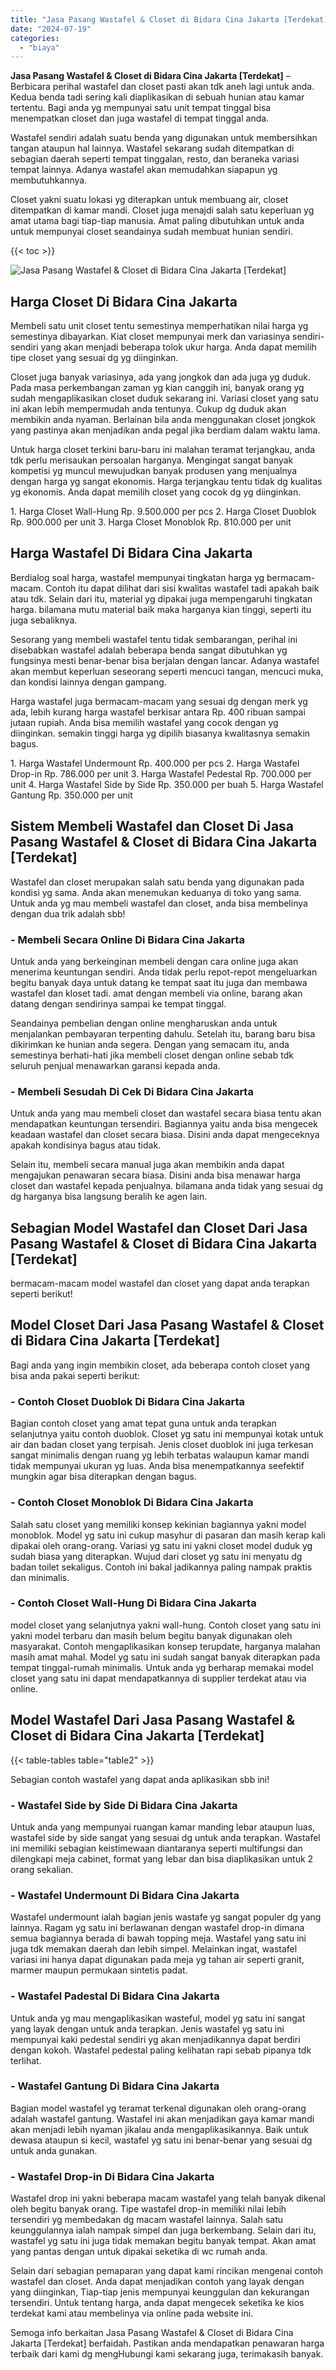 ```yaml
---
title: "Jasa Pasang Wastafel & Closet di Bidara Cina Jakarta [Terdekat]"
date: "2024-07-19"
categories: 
  - "biaya"
---
```


**Jasa Pasang Wastafel & Closet di Bidara Cina Jakarta \[Terdekat\]** – Berbicara perihal wastafel dan closet pasti akan tdk aneh lagi untuk anda. Kedua benda tadi sering kali diaplikasikan di sebuah hunian atau kamar tertentu. Bagi anda yg mempunyai satu unit tempat tinggal bisa menempatkan closet dan juga wastafel di tempat tinggal anda.

Wastafel sendiri adalah suatu benda yang digunakan untuk membersihkan tangan ataupun hal lainnya. Wastafel sekarang sudah ditempatkan di sebagian daerah seperti tempat tinggalan, resto, dan beraneka variasi tempat lainnya. Adanya wastafel akan memudahkan siapapun yg membutuhkannya.

Closet yakni suatu lokasi yg diterapkan untuk membuang air, closet ditempatkan di kamar mandi. Closet juga menajdi salah satu keperluan yg amat utama bagi tiap-tiap manusia. Amat paling dibutuhkan untuk anda untuk mempunyai closet seandainya sudah membuat hunian sendiri.

{{< toc >}}

![Jasa Pasang Wastafel & Closet di Bidara Cina Jakarta [Terdekat]](/images/wastafel-closet-murah35.png)

## Harga Closet Di Bidara Cina Jakarta

Membeli satu unit closet tentu semestinya memperhatikan nilai harga yg semestinya dibayarkan. Kiat closet mempunyai merk dan variasinya sendiri-sendiri yang akan menjadi beberapa tolok ukur harga. Anda dapat memilih tipe closet yang sesuai dg yg diinginkan.

Closet juga banyak variasinya, ada yang jongkok dan ada juga yg duduk. Pada masa perkembangan zaman yg kian canggih ini, banyak orang yg sudah mengaplikasikan closet duduk sekarang ini. Variasi closet yang satu ini akan lebih mempermudah anda tentunya. Cukup dg duduk akan membikin anda nyaman. Berlainan bila anda menggunakan closet jongkok yang pastinya akan menjadikan anda pegal jika berdiam dalam waktu lama.

Untuk harga closet terkini baru-baru ini malahan teramat terjangkau, anda tdk perlu merisaukan persoalan harganya. Mengingat sangat banyak kompetisi yg muncul mewujudkan banyak produsen yang menjualnya dengan harga yg sangat ekonomis. Harga terjangkau tentu tidak dg kualitas yg ekonomis. Anda dapat memilih closet yang cocok dg yg diinginkan.

1\. Harga Closet Wall-Hung Rp. 9.500.000 per pcs 2. Harga Closet Duoblok Rp. 900.000 per unit 3. Harga Closet Monoblok Rp. 810.000 per unit

## Harga Wastafel Di Bidara Cina Jakarta

Berdialog soal harga, wastafel mempunyai tingkatan harga yg bermacam-macam. Contoh itu dapat dilihat dari sisi kwalitas wastafel tadi apakah baik atau tdk. Selain dari itu, material yg dipakai juga mempengaruhi tingkatan harga. bilamana mutu material baik maka harganya kian tinggi, seperti itu juga sebaliknya.

Sesorang yang membeli wastafel tentu tidak sembarangan, perihal ini disebabkan wastafel adalah beberapa benda sangat dibutuhkan yg fungsinya mesti benar-benar bisa berjalan dengan lancar. Adanya wastafel akan membut keperluan seseorang seperti mencuci tangan, mencuci muka, dan kondisi lainnya dengan gampang.

Harga wastafel juga bermacam-macam yang sesuai dg dengan merk yg ada, lebih kurang harga wastafel berkisar antara Rp. 400 ribuan sampai jutaan rupiah. Anda bisa memilih wastafel yang cocok dengan yg diinginkan. semakin tinggi harga yg dipilih biasanya kwalitasnya semakin bagus.

1\. Harga Wastafel Undermount Rp. 400.000 per pcs 2. Harga Wastafel Drop-in Rp. 786.000 per unit 3. Harga Wastafel Pedestal Rp. 700.000 per unit 4. Harga Wastafel Side by Side Rp. 350.000 per buah 5. Harga Wastafel Gantung Rp. 350.000 per unit

## Sistem Membeli Wastafel dan Closet Di Jasa Pasang Wastafel & Closet di Bidara Cina Jakarta \[Terdekat\]

Wastafel dan closet merupakan salah satu benda yang digunakan pada kondisi yg sama. Anda akan menemukan keduanya di toko yang sama. Untuk anda yg mau membeli wastafel dan closet, anda bisa membelinya dengan dua trik adalah sbb!

### \- Membeli Secara Online Di Bidara Cina Jakarta

Untuk anda yang berkeinginan membeli dengan cara online juga akan menerima keuntungan sendiri. Anda tidak perlu repot-repot mengeluarkan begitu banyak daya untuk datang ke tempat saat itu juga dan membawa wastafel dan kloset tadi. amat dengan membeli via online, barang akan datang dengan sendirinya sampai ke tempat tinggal.

Seandainya pembelian dengan online mengharuskan anda untuk menjalankan pembayaran terpenting dahulu. Setelah itu, barang baru bisa dikirimkan ke hunian anda segera. Dengan yang semacam itu, anda semestinya berhati-hati jika membeli closet dengan online sebab tdk seluruh penjual menawarkan garansi kepada anda.

### \- Membeli Sesudah Di Cek Di Bidara Cina Jakarta

Untuk anda yang mau membeli closet dan wastafel secara biasa tentu akan mendapatkan keuntungan tersendiri. Bagiannya yaitu anda bisa mengecek keadaan wastafel dan closet secara biasa. Disini anda dapat mengeceknya apakah kondisinya bagus atau tidak.

Selain itu, membeli secara manual juga akan membikin anda dapat mengajukan penawaran secara biasa. Disini anda bisa menawar harga closet dan wastafel kepada penjualnya. bilamana anda tidak yang sesuai dg dg harganya bisa langsung beralih ke agen lain.

## Sebagian Model Wastafel dan Closet Dari Jasa Pasang Wastafel & Closet di Bidara Cina Jakarta \[Terdekat\]

bermacam-macam model wastafel dan closet yang dapat anda terapkan seperti berikut!

## Model Closet Dari Jasa Pasang Wastafel & Closet di Bidara Cina Jakarta \[Terdekat\]

Bagi anda yang ingin membikin closet, ada beberapa contoh closet yang bisa anda pakai seperti berikut:

### \- Contoh Closet Duoblok Di Bidara Cina Jakarta

Bagian contoh closet yang amat tepat guna untuk anda terapkan selanjutnya yaitu contoh duoblok. Closet yg satu ini mempunyai kotak untuk air dan badan closet yang terpisah. Jenis closet duoblok ini juga terkesan sangat minimalis dengan ruang yg lebih terbatas walaupun kamar mandi tidak mempunyai ukuran yg luas. Anda bisa menempatkannya seefektif mungkin agar bisa diterapkan dengan bagus.

### \- Contoh Closet Monoblok Di Bidara Cina Jakarta

Salah satu closet yang memiliki konsep kekinian bagiannya yakni model monoblok. Model yg satu ini cukup masyhur di pasaran dan masih kerap kali dipakai oleh orang-orang. Variasi yg satu ini yakni closet model duduk yg sudah biasa yang diterapkan. Wujud dari closet yg satu ini menyatu dg badan toilet sekaligus. Contoh ini bakal jadikannya paling nampak praktis dan minimalis.

### \- Contoh Closet Wall-Hung Di Bidara Cina Jakarta

model closet yang selanjutnya yakni wall-hung. Contoh closet yang satu ini yakni model terbaru dan masih belum begitu banyak digunakan oleh masyarakat. Contoh mengaplikasikan konsep terupdate, harganya malahan masih amat mahal. Model yg satu ini sudah sangat banyak diterapkan pada tempat tinggal-rumah minimalis. Untuk anda yg berharap memakai model closet yang satu ini dapat mendapatkannya di supplier terdekat atau via online.

## Model Wastafel Dari Jasa Pasang Wastafel & Closet di Bidara Cina Jakarta \[Terdekat\]

{{< table-tables table="table2" >}}

Sebagian contoh wastafel yang dapat anda aplikasikan sbb ini!

### \- Wastafel Side by Side Di Bidara Cina Jakarta

Untuk anda yang mempunyai ruangan kamar manding lebar ataupun luas, wastafel side by side sangat yang sesuai dg untuk anda terapkan. Wastafel ini memiliki sebagian keistimewaan diantaranya seperti multifungsi dan dilengkapi meja cabinet, format yang lebar dan bisa diaplikasikan untuk 2 orang sekalian.

### \- Wastafel Undermount Di Bidara Cina Jakarta

Wastafel undermount ialah bagian jenis wastafe yg sangat populer dg yang lainnya. Ragam yg satu ini berlawanan dengan wastafel drop-in dimana semua bagiannya berada di bawah topping meja. Wastafel yang satu ini juga tdk memakan daerah dan lebih simpel. Melainkan ingat, wastafel variasi ini hanya dapat digunakan pada meja yg tahan air seperti granit, marmer maupun permukaan sintetis padat.

### \- Wastafel Padestal Di Bidara Cina Jakarta

Untuk anda yg mau mengaplikasikan wasteful, model yg satu ini sangat yang layak dengan untuk anda terapkan. Jenis wastafel yg satu ini mempunyai kaki pedestal sendiri yg akan menjadikannya dapat berdiri dengan kokoh. Wastafel pedestal paling kelihatan rapi sebab pipanya tdk terlihat.

### \- Wastafel Gantung Di Bidara Cina Jakarta

Bagian model wastafel yg teramat terkenal digunakan oleh orang-orang adalah wastafel gantung. Wastafel ini akan menjadikan gaya kamar mandi akan menjadi lebih nyaman jikalau anda mengaplikasikannya. Baik untuk dewasa ataupun si kecil, wastafel yg satu ini benar-benar yang sesuai dg untuk anda gunakan.

### \- Wastafel Drop-in Di Bidara Cina Jakarta

Wastafel drop ini yakni beberapa macam wastafel yang telah banyak dikenal oleh begitu banyak orang. Tipe wastafel drop-in memiliki nilai lebih tersendiri yg membedakan dg macam wastafel lainnya. Salah satu keunggulannya ialah nampak simpel dan juga berkembang. Selain dari itu, wastafel yg satu ini juga tidak memakan begitu banyak tempat. Akan amat yang pantas dengan untuk dipakai seketika di wc rumah anda.

Selain dari sebagian pemaparan yang dapat kami rincikan mengenai contoh wastafel dan closet. Anda dapat menjadikan contoh yang layak dengan yang diinginkan, Tiap-tiap jenis mempunyai keunggulan dan kekurangan tersendiri. Untuk tentang harga, anda dapat mengecek seketika ke kios terdekat kami atau membelinya via online pada website ini.

Semoga info berkaitan Jasa Pasang Wastafel & Closet di Bidara Cina Jakarta \[Terdekat\] berfaidah. Pastikan anda mendapatkan penawaran harga terbaik dari kami dg mengHubungi kami sekarang juga, terimakasih banyak.
